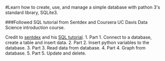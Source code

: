 #Learn how to create, use, and manage a simple database with pathon 3's standard library, SQLite3.

###Followed SQL tutorial from Sentdex and Coursera UC Davis Data Science introduction course.

Credit to [sentdex](https://www.youtube.com/channel/UCfzlCWGWYyIQ0aLC5w48gBQ) and his [SQL tutorial](https://www.youtube.com/playlist?list=PLQVvvaa0QuDezJh0sC5CqXLKZTSKU1YNo).
    1. Part 1. Connect to a database, create a table and insert data.
    2. Part 2. Insert python variables to the database.
    3. Part 3. Read data from database.
    4. Part 4. Graph from database.
    5. Part 5. Update and delete.

